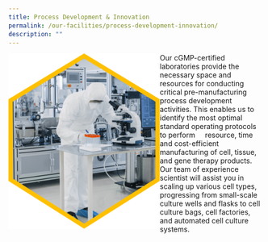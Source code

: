 ```yaml
---
title: Process Development & Innovation
permalink: /our-facilities/process-development-innovation/
description: ""
---
```

<img src="/images/Our%20Facilities/lark20210224-164900.png" align="left" style="width:300px">

Our cGMP-certified laboratories provide the necessary space and resources for conducting critical pre-manufacturing process development activities. This enables us to identify the most optimal standard operating protocols to perform &nbsp;&nbsp;&nbsp; resource, time and cost-efficient manufacturing of cell, tissue, and gene therapy products. Our team of experience scientist will assist you in scaling up various cell types, progressing from small-scale culture wells and flasks to cell culture bags, cell factories, and automated cell culture systems.